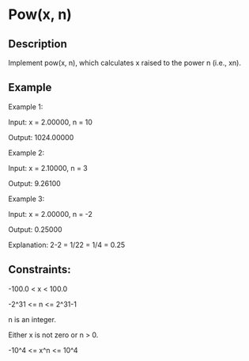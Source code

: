 #  Pow(x, n)
## Description

Implement pow(x, n), which calculates x raised to the power n (i.e., xn).

## Example
Example 1:

Input: x = 2.00000, n = 10

Output: 1024.00000

Example 2:

Input: x = 2.10000, n = 3

Output: 9.26100

Example 3:

Input: x = 2.00000, n = -2

Output: 0.25000

Explanation: 2-2 = 1/22 = 1/4 = 0.25

## Constraints:

-100.0 < x < 100.0

-2^31 <= n <= 2^31-1

n is an integer.

Either x is not zero or n > 0.

-10^4 <= x^n <= 10^4